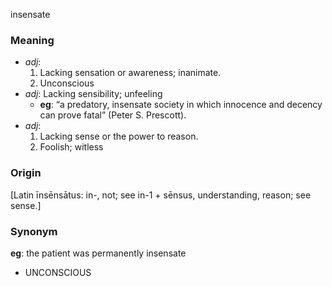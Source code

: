 insensate
### Meaning
+ _adj_:
   1. Lacking sensation or awareness; inanimate.
   2. Unconscious
+ _adj_: Lacking sensibility; unfeeling
    + __eg__: “a predatory, insensate society in which innocence and decency can prove fatal” (Peter S. Prescott).
+ _adj_:
   1. Lacking sense or the power to reason.
   2. Foolish; witless

### Origin

[Latin īnsēnsātus: in-, not; see in-1 + sēnsus, understanding, reason; see sense.]

### Synonym

__eg__: the patient was permanently insensate

+ UNCONSCIOUS


